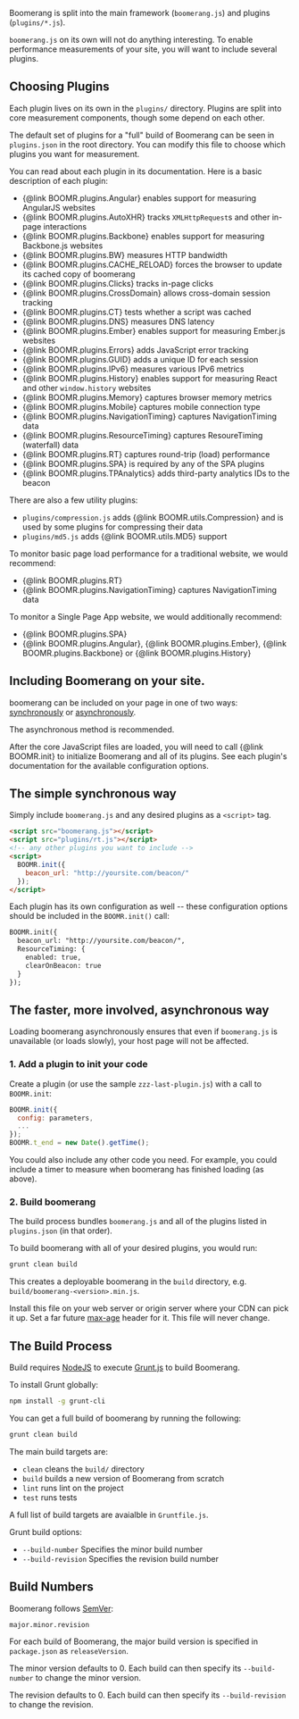 Boomerang is split into the main framework (`boomerang.js`) and plugins (`plugins/*.js`).

`boomerang.js` on its own will not do anything interesting.  To enable performance
measurements of your site, you will want to include several plugins.

## Choosing Plugins

Each plugin lives on its own in the `plugins/` directory.  Plugins are split into
core measurement components, though some depend on each other.

The default set of plugins for a "full" build of Boomerang can be seen in `plugins.json`
in the root directory.  You can modify this file to choose which plugins you want for
measurement.

You can read about each plugin in its documentation.  Here is a basic description
of each plugin:

* {@link BOOMR.plugins.Angular} enables support for measuring AngularJS websites
* {@link BOOMR.plugins.AutoXHR} tracks `XMLHttpRequest`s and other in-page interactions
* {@link BOOMR.plugins.Backbone} enables support for measuring Backbone.js websites
* {@link BOOMR.plugins.BW} measures HTTP bandwidth
* {@link BOOMR.plugins.CACHE_RELOAD} forces the browser to update its cached copy of boomerang
* {@link BOOMR.plugins.Clicks} tracks in-page clicks
* {@link BOOMR.plugins.CrossDomain} allows cross-domain session tracking
* {@link BOOMR.plugins.CT} tests whether a script was cached
* {@link BOOMR.plugins.DNS} measures DNS latency
* {@link BOOMR.plugins.Ember} enables support for measuring Ember.js websites
* {@link BOOMR.plugins.Errors} adds JavaScript error tracking
* {@link BOOMR.plugins.GUID} adds a unique ID for each session
* {@link BOOMR.plugins.IPv6} measures various IPv6 metrics
* {@link BOOMR.plugins.History} enables support for measuring React and other `window.history` websites
* {@link BOOMR.plugins.Memory} captures browser memory metrics
* {@link BOOMR.plugins.Mobile} captures mobile connection type
* {@link BOOMR.plugins.NavigationTiming} captures NavigationTiming data
* {@link BOOMR.plugins.ResourceTiming} captures ResoureTiming (waterfall) data
* {@link BOOMR.plugins.RT} captures round-trip (load) performance
* {@link BOOMR.plugins.SPA} is required by any of the SPA plugins
* {@link BOOMR.plugins.TPAnalytics} adds third-party analytics IDs to the beacon

There are also a few utility plugins:

* `plugins/compression.js` adds {@link BOOMR.utils.Compression} and is used by some plugins for compressing their data
* `plugins/md5.js` adds {@link BOOMR.utils.MD5} support

To monitor basic page load performance for a traditional website, we would recommend:
* {@link BOOMR.plugins.RT}
* {@link BOOMR.plugins.NavigationTiming} captures NavigationTiming data

To monitor a Single Page App website, we would additionally recommend:
* {@link BOOMR.plugins.SPA}
* {@link BOOMR.plugins.Angular}, {@link BOOMR.plugins.Ember}, {@link BOOMR.plugins.Backbone} or
  {@link BOOMR.plugins.History}

## Including Boomerang on your site.

boomerang can be included on your page in one of two ways: [synchronously](#synchronously) or [asynchronously](#asynchronously).

The asynchronous method is recommended.

After the core JavaScript files are loaded, you will need to call {@link BOOMR.init}
to initialize Boomerang and all of its plugins.  See each plugin's documentation
for the available configuration options.

<a name="synchronously"></a>
## The simple synchronous way

Simply include `boomerang.js` and any desired plugins as a `<script>` tag.

```html
<script src="boomerang.js"></script>
<script src="plugins/rt.js"></script>
<!-- any other plugins you want to include -->
<script>
  BOOMR.init({
    beacon_url: "http://yoursite.com/beacon/"
  });
</script>
```

Each plugin has its own configuration as well -- these configuration options
should be included in the `BOOMR.init()` call:

```html
BOOMR.init({
  beacon_url: "http://yoursite.com/beacon/",
  ResourceTiming: {
    enabled: true,
    clearOnBeacon: true
  }
});
```

<a name="asynchronously"></a>
## The faster, more involved, asynchronous way

Loading boomerang asynchronously ensures that even if `boomerang.js` is
unavailable (or loads slowly), your host page will not be affected.

### 1. Add a plugin to init your code

Create a plugin (or use the sample `zzz-last-plugin.js`) with a call to `BOOMR.init`:

```javascript
BOOMR.init({
  config: parameters,
  ...
});
BOOMR.t_end = new Date().getTime();
```

You could also include any other code you need.  For example, you could include
a timer to measure when boomerang has finished loading (as above).

### 2. Build boomerang

The build process bundles `boomerang.js` and all of the plugins listed in
`plugins.json` (in that order).

To build boomerang with all of your desired plugins, you would run:

```bash
grunt clean build
```

This creates a deployable boomerang in the `build` directory, e.g.
`build/boomerang-<version>.min.js`.

Install this file on your web server or origin server where your CDN can pick it
up.  Set a far future [max-age](https://developer.mozilla.org/en-US/docs/Web/HTTP/Headers/Cache-Control)
header for it.  This file will never change.

## The Build Process

Build requires [NodeJS](https://nodejs.org/) to execute [Grunt.js](https://gruntjs.com/)
to build Boomerang.

To install Grunt globally:

```bash
npm install -g grunt-cli
```

You can get a full build of boomerang by running the following:

```bash
grunt clean build
```

The main build targets are:

* `clean` cleans the `build/` directory
* `build` builds a new version of Boomerang from scratch
* `lint` runs lint on the project
* `test` runs tests

A full list of build targets are avaialble in `Gruntfile.js`.

Grunt build options:

* `--build-number` Specifies the minor build number
* `--build-revision` Specifies the revision build number

## Build Numbers

Boomerang follows [SemVer](http://semver.org/):

    major.minor.revision

For each build of Boomerang, the major build version is specified in `package.json` as
`releaseVersion`.

The minor version defaults to 0.  Each build can then specify its `--build-number` to
change the minor version.

The revision defaults to 0.  Each build can then specify its `--build-revision`
to change the revision.
